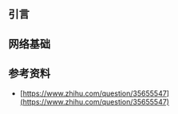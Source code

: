 ## 引言


## 网络基础



## 参考资料

- [https://www.zhihu.com/question/35655547](https://www.zhihu.com/question/35655547)
